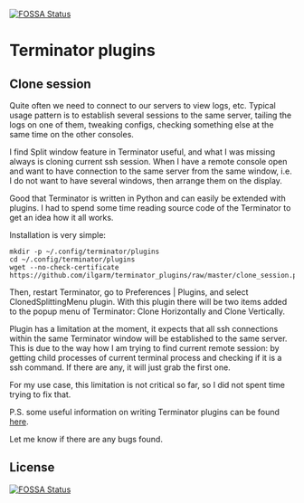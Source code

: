 [![FOSSA Status](https://app.fossa.io/api/projects/git%2Bgithub.com%2Filgarm%2Fterminator_plugins.svg?type=shield)](https://app.fossa.io/projects/git%2Bgithub.com%2Filgarm%2Fterminator_plugins?ref=badge_shield)

Terminator plugins
==================

Clone session
-------------

Quite often we need to connect to our servers to view logs, etc. Typical usage pattern is to establish several sessions to the same server, tailing the logs on one of them, tweaking configs, checking something else at the same time on the other consoles.

I find Split window feature in Terminator useful, and what I was missing always is cloning current ssh session. When I have a remote console open and want to have connection to the same server from the same window, i.e. I do not want to have several windows, then arrange them on the display.

Good that Terminator is written in Python and can easily be extended with plugins. I had to spend some time reading source code of the Terminator to get an idea how it all works.

Installation is very simple:

    mkdir -p ~/.config/terminator/plugins
    cd ~/.config/terminator/plugins
    wget --no-check-certificate https://github.com/ilgarm/terminator_plugins/raw/master/clone_session.py

Then, restart Terminator, go to Preferences | Plugins, and select ClonedSplittingMenu plugin. With this plugin there will be two items added to the popup menu of Terminator: Clone Horizontally and Clone Vertically.

Plugin has a limitation at the moment, it expects that all ssh connections within the same Terminator window will be established to the same server. This is due to the way how I am trying to find current remote session: by getting child processes of current terminal process and checking if it is a ssh command. If there are any, it will just grab the first one.

For my use case, this limitation is not critical so far, so I did not spent time trying to fix that.

P.S. some useful information on writing Terminator plugins can be found [here](http://www.tenshu.net/2010/04/writing-terminator-plugins.html).

Let me know if there are any bugs found.


## License
[![FOSSA Status](https://app.fossa.io/api/projects/git%2Bgithub.com%2Filgarm%2Fterminator_plugins.svg?type=large)](https://app.fossa.io/projects/git%2Bgithub.com%2Filgarm%2Fterminator_plugins?ref=badge_large)